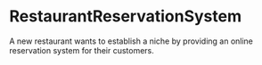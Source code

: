# RestaurantReservationSystem
A new restaurant wants to establish a niche by providing an online reservation system for their customers.
